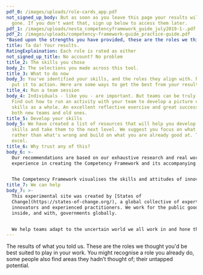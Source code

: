 ```yaml
---
pdf_0: /images/uploads/role-cards_app.pdf
not_signed_up_body: But as soon as you leave this page your results will be
  gone. If you don't want that, sign up below to access them later.
pdf_1: /images/uploads/nesta_competencyframework_guide_july2019-1-.pdf
pdf_2: /images/uploads/competency-framework-guide_practice-guide.pdf
"Based upon the strengths you have provided, these are the roles we think you are best suited to play": null
title: Ta da! Your results.
RatingExplaination: Each role is rated as either
not_signed_up_title: No account? No problem
title_2: The skills you chose
body_2: The selections you made across this tool.
title_3: What to do now
body_3: You've identified your skills, and the roles they align with. Now let's
  put it to action. Here are some ways to get the best from your results.
title_4: Run a team session
body_4: Individuals - like you - are important. But teams can be truly special.
  Find out how to run an activity with your team to develop a picture of your
  skills as a whole. An excellent reflective exercise and great success with
  both new teams and old ones.
title_5: Develop your skills
body_5: We have created a list of resources that will help you develop your
  skills and take them to the next level. We suggest you focus on what's strong
  rather than what's wrong and build on what you are already good at. Time to
  excel.
title_6: Why trust any of this?
body_6: >-
  Our recommendations are based on our exhaustive research and real world
  experience in creating the Competency Framework and its accompanying guide.


  The Competency Framework visualises the skills and attitudes of innovative teams working in the public good. The practice guide explores in greater depth what those skills are as well as the behaviours that bring them to life. Use them. Explore them. See what resonates and takes your team up a level.
title_7: We can help
body_7: >-
  This experimental site was created by [States of
  Change](https://states-of-change.org/), a global collective of expert public
  innovators and experienced practitioners. We work for the public good both
  inside, and with, governments globally.


  We help teams adapt to the uncertain world we all work in and hone the skills they need to face the grand challenges of our age. If that sounds like something you're doing and you could do with support, email us at [hello@states-of-change.org](mailto:hello@states-of-change.org.) and let's see how we can be of service.
---
```

The results of what you told us. These are the roles we thought you'd be best suited to play in your work. You might recognise a role you already do, some people also find areas they hadn’t thought of; their untapped potential.